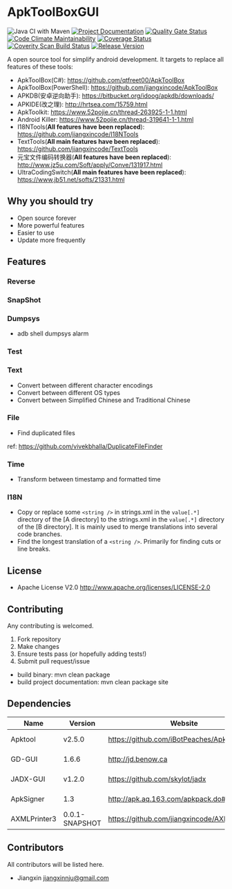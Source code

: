 # ApkToolBoxGUI

![Java CI with Maven](https://github.com/jiangxincode/ApkToolBoxGUI/workflows/Java%20CI%20with%20Maven/badge.svg)
[![Project Documentation](https://img.shields.io/badge/Aloys-Project%20Documentation-green.svg)](https://jiangxincode.github.io/ApkToolBoxGUI)
[![Quality Gate Status](https://sonarcloud.io/api/project_badges/measure?project=jiangxincode_ApkToolBoxGUI&metric=alert_status)](https://sonarcloud.io/dashboard?id=jiangxincode_ApkToolBoxGUI)
[![Code Climate Maintainability](https://api.codeclimate.com/v1/badges/fb8d289a4b0ee14f9d8b/maintainability)](https://codeclimate.com/github/jiangxincode/ApkToolBoxGUI/maintainability)
[![Coverage Status](https://coveralls.io/repos/github/jiangxincode/ApkToolBoxGUI/badge.svg?branch=master)](https://coveralls.io/github/jiangxincode/ApkToolBoxGUI?branch=master)
[![Coverity Scan Build Status](https://scan.coverity.com/projects/19016/badge.svg)](https://scan.coverity.com/projects/jiangxincode-apktoolboxgui)
[![Release Version](https://img.shields.io/github/v/release/jiangxincode/ApkToolBoxGUI?include_prereleases&sort=semver)](https://github.com/jiangxincode/ApkToolBoxGUI/releases/latest)


A open source tool for simplify android development. It targets to replace all features of these tools:

* ApkToolBox(C#): <https://github.com/qtfreet00/ApkToolBox>
* ApkToolBox(PowerShell): <https://github.com/jiangxincode/ApkToolBox>
* APKDB(安卓逆向助手): <https://bitbucket.org/idoog/apkdb/downloads/>
* APKIDE(改之理): <http://hrtsea.com/15759.html>
* ApkToolkit: <https://www.52pojie.cn/thread-263925-1-1.html>
* Android Killer: <https://www.52pojie.cn/thread-319641-1-1.html>
* I18NTools(**All features have been replaced**): <https://github.com/jiangxincode/I18NTools>
* TextTools(**All main features have been replaced**): <https://github.com/jiangxincode/TextTools>
* 元宝文件编码转换器(**All features have been replaced**): <http://www.jz5u.com/Soft/apply/Conve/131917.html>
* UltraCodingSwitch(**All main features have been replaced**): <https://www.jb51.net/softs/21331.html>

## Why you should try

* Open source forever
* More powerful features
* Easier to use
* Update more frequently

## Features

### Reverse

### SnapShot

### Dumpsys

* adb shell dumpsys alarm

### Test

### Text

* Convert between different character encodings
* Convert between different OS types
* Convert between Simplified Chinese and Traditional Chinese

### File

* Find duplicated files

ref: <https://github.com/vivekbhalla/DuplicateFileFinder>

### Time

* Transform between timestamp and formatted time

### I18N

* Copy or replace some `<string />` in strings.xml in the `value[.*]` directory of the [A directory] to the strings.xml in the `value[.*]` directory of the [B directory]. It is mainly used to merge translations into several code branches.
* Find the longest translation of a `<string />`. Primarily for finding cuts or line breaks.

## License

* Apache License V2.0 <http://www.apache.org/licenses/LICENSE-2.0>

## Contributing

Any contributing is welcomed.

1. Fork repository
2. Make changes
3. Ensure tests pass (or hopefully adding tests!)
4. Submit pull request/issue

* build binary: mvn clean package
* build project documentation: mvn clean package site

## Dependencies

| Name | Version | Website | License
| ------ | ------ | ------ | ------ |
| Apktool | v2.5.0 | <https://github.com/iBotPeaches/Apktool> | Apache 2.0 |
| GD-GUI | 1.6.6 | <http://jd.benow.ca> | GNU GPL v3 |
| JADX-GUI | v1.2.0 | <https://github.com/skylot/jadx> | Apache 2.0 |
| ApkSigner | 1.3 | <http://apk.aq.163.com/apkpack.do#download> | Apache 2.0 |
| AXMLPrinter3 | 0.0.1-SNAPSHOT | <https://github.com/jiangxincode/AXMLPrinter3> | Apache 2.0 |

## Contributors

All contributors will be listed here.

* Jiangxin <jiangxinnju@gmail.com>
